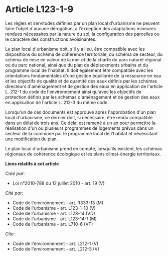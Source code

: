 # Article L123-1-9

Les règles et servitudes définies par un plan local d'urbanisme ne peuvent faire l'objet d'aucune dérogation, à l'exception
des adaptations mineures rendues nécessaires par la nature du sol, la configuration des parcelles ou le caractère des
constructions avoisinantes. 

Le plan local d'urbanisme doit, s'il y a lieu, être compatible avec les dispositions du schéma de cohérence territoriale, du
schéma de secteur, du schéma de mise en valeur de la mer et de la charte du parc naturel régional ou du parc national, ainsi
que du plan de déplacements urbains et du programme local de l'habitat. Il doit également être compatible avec les
orientations fondamentales d'une gestion équilibrée de la ressource en eau et les objectifs de qualité et de quantité des
eaux définis par les schémas directeurs d'aménagement et de gestion des eaux en application de l'article L. 212-1 du code de
l'environnement ainsi qu'avec les objectifs de protection définis par les schémas d'aménagement et de gestion des eaux en
application de l'article L. 212-3 du même code. 

Lorsqu'un de ces documents est approuvé après l'approbation d'un plan local d'urbanisme, ce dernier doit, si nécessaire, être
rendu compatible dans un délai de trois ans. Ce délai est ramené à un an pour permettre la réalisation d'un ou plusieurs
programmes de logements prévus dans un secteur de la commune par le programme local de l'habitat et nécessitant une
modification du plan. 

Le plan local d'urbanisme prend en compte, lorsqu'ils existent, les schémas régionaux de cohérence écologique et les plans
climat-énergie territoriaux.

**Liens relatifs à cet article**

_Créé par_:

  - Loi n°2010-788 du 12 juillet 2010 - art. 19 (V)

_Cité par_:

  - Code de l'environnement - art. R333-13 (M)
  - Code de l'urbanisme - art. L123-1-10 (V)
  - Code de l'urbanisme - art. L123-14 (VD)
  - Code de l'urbanisme - art. L123-14-1 (M)
  - Code de l'urbanisme - art. L710-6 (VT)

_Cite_:

  - Code de l'environnement - art. L212-1 (V)
  - Code de l'environnement - art. L212-3 (V)
